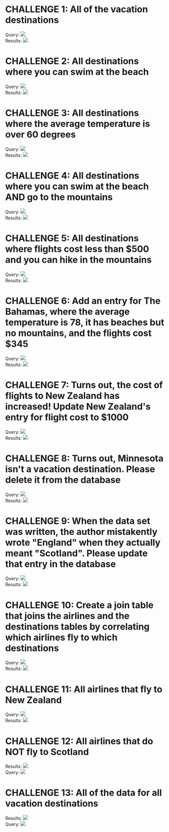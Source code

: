 # CHALLENGE 1: All of the vacation destinations  
Query: ![](./Queries/1.png)  
Results: ![](./Results/1.png)  
# CHALLENGE 2: All destinations where you can swim at the beach  
Query: ![](./Queries/2.png)  
Results: ![](./Results/2.png)  
# CHALLENGE 3: All destinations where the average temperature is over 60 degrees  
Query: ![](./Queries/3.png)  
Results: ![](./Results/3.png)  
# CHALLENGE 4: All destinations where you can swim at the beach AND go to the mountains  
Query: ![](./Queries/4.png)  
Results: ![](./Results/4.png)  
# CHALLENGE 5: All destinations where flights cost less than $500 and you can hike in the mountains  
Query: ![](./Queries/5.png)  
Results: ![](./Results/5.png)  
# CHALLENGE 6: Add an entry for The Bahamas, where the average temperature is 78, it has beaches but no mountains, and the flights cost $345  
Query: ![](./Queries/6.png)  
Results: ![](./Results/6.png)   
# CHALLENGE 7: Turns out, the cost of flights to New Zealand has increased! Update New Zealand's entry for flight cost to $1000  
Query: ![](./Queries/7.png)  
Results: ![](./Results/7.png)   
# CHALLENGE 8: Turns out, Minnesota isn't a vacation destination. Please delete it from the database   
Query: ![](./Queries/8.png)  
Results: ![](./Results/8.png)  
# CHALLENGE 9: When the data set was written, the author mistakently wrote "England" when they actually meant "Scotland". Please update that entry in the database  
Query: ![](./Queries/9.png)  
Results: ![](./Results/9.png)  
# CHALLENGE 10: Create a join table that joins the airlines and the destinations tables by correlating which airlines fly to which destinations  
Query: ![](./Queries/10.png)  
Results: ![](./Results/10.png)  
# CHALLENGE 11: All airlines that fly to New Zealand  
Query: ![](./Queries/11.png)  
Results: ![](./Results/11.png)  
# CHALLENGE 12: All airlines that do NOT fly to Scotland  
Results: ![](./Results/12.png)  
Query: ![](./Queries/12.png)  
# CHALLENGE 13: All of the data for all vacation destinations   
Results: ![](./Results/13.png)  
Query: ![](./Queries/13.png)  